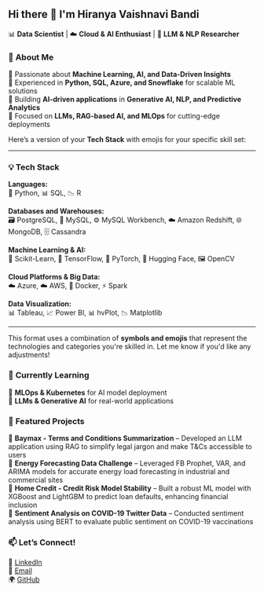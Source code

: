 ## **Hi there 👋 I'm Hiranya Vaishnavi Bandi**  
📊 **Data Scientist** | ☁️ **Cloud & AI Enthusiast** | 🤖 **LLM & NLP Researcher**  

### 🚀 **About Me**  
🔹 Passionate about **Machine Learning, AI, and Data-Driven Insights**  
🔹 Experienced in **Python, SQL, Azure, and Snowflake** for scalable ML solutions  
🔹 Building **AI-driven applications** in **Generative AI, NLP, and Predictive Analytics**  
🔹 Focused on **LLMs, RAG-based AI, and MLOps** for cutting-edge deployments  

Here’s a version of your **Tech Stack** with emojis for your specific skill set:

---

### 💡 **Tech Stack**

**Languages:**  
🐍 Python, 📊 SQL, 📉 R

**Databases and Warehouses:**  
🗃️ PostgreSQL, 🐬 MySQL, ⚙️ MySQL Workbench, ☁️ Amazon Redshift, 🌐 MongoDB, 🗄️ Cassandra

**Machine Learning & AI:**  
🤖 Scikit-Learn, 🔢 TensorFlow, 🧠 PyTorch, 🧩 Hugging Face, 🖼️ OpenCV

**Cloud Platforms & Big Data:**  
☁️ Azure, ☁️ AWS, 🐳 Docker, ⚡ Spark

**Data Visualization:**  
📊 Tableau, 📈 Power BI, 📊 hvPlot, 📉 Matplotlib

---

This format uses a combination of **symbols and emojis** that represent the technologies and categories you're skilled in. Let me know if you'd like any adjustments!

### 🌱 **Currently Learning**  
🚀 **MLOps & Kubernetes** for AI model deployment  
🧠 **LLMs & Generative AI** for real-world applications  

### 📂 **Featured Projects**  
🔹 **Baymax - Terms and Conditions Summarization** – Developed an LLM application using RAG to simplify legal jargon and make T&Cs accessible to users  
🔹 **Energy Forecasting Data Challenge** – Leveraged FB Prophet, VAR, and ARIMA models for accurate energy load forecasting in industrial and commercial sites  
🔹 **Home Credit - Credit Risk Model Stability** – Built a robust ML model with XGBoost and LightGBM to predict loan defaults, enhancing financial inclusion  
🔹 **Sentiment Analysis on COVID-19 Twitter Data** – Conducted sentiment analysis using BERT to evaluate public sentiment on COVID-19 vaccinations  

### 📫 **Let’s Connect!**  
🔗 [LinkedIn](https://www.linkedin.com/in/hbandi2002)  
📧 [Email](mailto:hbandi0107@gmail.com)  
🌍 [GitHub](https://github.com/Hiranyabandi)  

